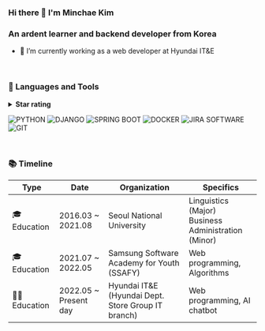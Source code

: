 ### Hi there 👋 I'm Minchae Kim

<h3 align="left">An ardent learner and backend developer from Korea</h3>

- 🌱 I’m currently working as a web developer at Hyundai IT&E
<!--- 📝 I write articles about my learning experiences on my blog [here!](https://itzmeee.tistory.com)-->

<br>
<h3 align="left">🍒 Languages and Tools</h3>
<details><summary><b>Star rating</b></summary>

<ul>

<li>⭐: Just started learning. Able to read and understand code.</li>

<li>⭐⭐: Able to adjust and modify code according to one's purpose.</li>

<li>⭐⭐⭐: Capable of implementing basic functions (e.g. signup, login, CRUD)</li>

<li>⭐⭐⭐⭐: Can use it to cooperate with others.</li>

<li>⭐⭐⭐⭐⭐: Can teach others about it.</li>

</ul>

</details></div>

<p align="center">
  
  ![PYTHON](https://img.shields.io/badge/PYTHON-★★★★☆-3776AB?style=plastic&logo=Python&logoColor=white)
  ![DJANGO](https://img.shields.io/badge/DJANGO-★★★☆☆-092E20?style=plastic&logo=Django&logoColor=white)
  ![SPRING BOOT](https://img.shields.io/badge/SPRING_BOOT-★★★☆☆-6DB33F?style=plastic&logo=Springboot&logoColor=white)
  ![DOCKER](https://img.shields.io/badge/DOCKER-★☆☆☆☆-2496ED?style=plastic&logo=Docker&logoColor=white)
  ![JIRA SOFTWARE](https://img.shields.io/badge/JIRA_SOFTWARE-★★★★★-0052CC?style=plastic&logo=Jirasoftware&logoColor=white)
  ![GIT](https://img.shields.io/badge/GIT-★★★★☆-F05032?style=plastic&logo=Git&logoColor=white)
  
  <!--| skill | level |
  |---|---|
  |<div align=center><img src="https://img.shields.io/badge/python-3776AB?style=for-the-badge&logo=python&logoColor=white"></div>|⭐⭐⭐⭐|
  |<div align=center><img src="https://img.shields.io/badge/django-092E20?style=for-the-badge&logo=django&logoColor=white"></div>|⭐⭐⭐|
  |<div align=center><img src="https://img.shields.io/badge/spring-6DB33F?style=for-the-badge&logo=spring&logoColor=white"><img src="https://img.shields.io/badge/springboot-6DB33F?style=for-the-badge&logo=springboot&logoColor=white"></div>|⭐⭐⭐|
  |<div align=center><img src="https://img.shields.io/badge/amazonaws-232F3E?style=for-the-badge&logo=amazonaws&logoColor=white"><img src="https://img.shields.io/badge/docker-2496ED?style=for-the-badge&logo=docker&logoColor=white"></div>|⭐|
  |<div align=center><img src="https://img.shields.io/badge/jirasoftware-0052CC?style=for-the-badge&logo=jirasoftware&logoColor=white"></div>|⭐⭐⭐⭐⭐|
  |<div align=center><img src="https://img.shields.io/badge/git-F05032?style=for-the-badge&logo=git&logoColor=white"></div>|⭐⭐⭐⭐|-->
<div>
</p>
<br>
<h3 align="left">📚 Timeline</h3>

| Type | Date | Organization | Specifics |
|---|---|---|---|
| 🎓 Education | 2016.03 ~ 2021.08 | Seoul National University | Linguistics (Major)<br>Business Administration (Minor) |
| 🎓 Education | 2021.07 ~ 2022.05 | Samsung Software Academy for Youth (SSAFY) | Web programming, Algorithms |
| 👩‍💻 Education | 2022.05 ~ Present day | Hyundai IT&E (Hyundai Dept. Store Group IT branch) | Web programming, AI chatbot |


<!--
**minchae9/minchae9** is a ✨ _special_ ✨ repository because its `README.md` (this file) appears on your GitHub profile.

Here are some ideas to get you started:

- 🔭 I’m currently working on ...
- 🌱 I’m currently learning ...
- 👯 I’m looking to collaborate on ...
- 🤔 I’m looking for help with ...
- 💬 Ask me about ...
- 📫 How to reach me: ...
- 😄 Pronouns: ...
- ⚡ Fun fact: ...
-->

